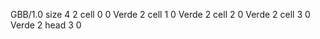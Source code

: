 <gs-board without-header> GBB/1.0
size 4 2
cell 0 0 Verde 2 
cell 1 0 Verde 2 
cell 2 0 Verde 2 
cell 3 0 Verde 2 
head 3 0  </gs-board>